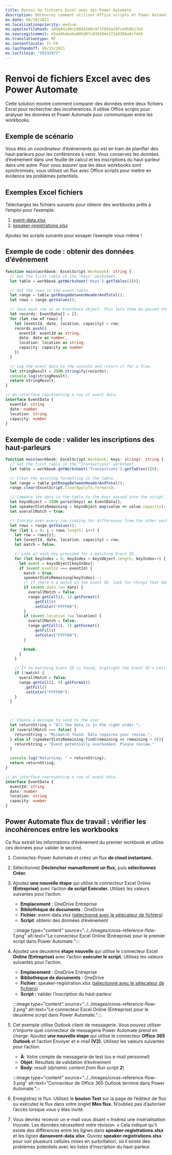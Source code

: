 ```yaml
---
title: Renvoi de fichiers Excel avec des Power Automate
description: Découvrez comment utiliser Office scripts et Power Automate pour faire référence à un fichier Excel format.
ms.date: 06/29/2021
ms.localizationpriority: medium
ms.openlocfilehash: adeb84140cb9884309c9f37854a29fc4d59b17ed
ms.sourcegitcommit: d3ed4bdeeba805d97c930394e172e8306a0cf484
ms.translationtype: MT
ms.contentlocale: fr-FR
ms.lasthandoff: 09/15/2021
ms.locfileid: "59332977"
---
```

# <a name="cross-reference-excel-files-with-power-automate"></a>Renvoi de fichiers Excel avec des Power Automate

Cette solution montre comment comparer des données entre deux fichiers Excel pour rechercher des incohérences. Il utilise Office scripts pour analyser les données et Power Automate pour communiquer entre les workbooks.

## <a name="example-scenario"></a>Exemple de scénario

Vous êtes un coordinateur d’événements qui est en train de planifier des haut-parleurs pour les conférences à venir. Vous conservez les données d’événement dans une feuille de calcul et les inscriptions du haut-parleur dans une autre. Pour vous assurer que les deux workbooks sont synchronisés, vous utilisez un flux avec Office scripts pour mettre en évidence les problèmes potentiels.

## <a name="sample-excel-files"></a>Exemples Excel fichiers

Téléchargez les fichiers suivants pour obtenir des workbooks prêts à l’emploi pour l’exemple.

1. <a href="event-data.xlsx">event-data.xlsx</a>
1. <a href="speaker-registrations.xlsx">speaker-registrations.xlsx</a>

Ajoutez les scripts suivants pour essayer l’exemple vous-même !

## <a name="sample-code-get-event-data"></a>Exemple de code : obtenir des données d’événement

```TypeScript
function main(workbook: ExcelScript.Workbook): string {
  // Get the first table in the "Keys" worksheet.
  let table = workbook.getWorksheet('Keys').getTables()[0];

  // Get the rows in the event table.
  let range = table.getRangeBetweenHeaderAndTotal();
  let rows = range.getValues();

  // Save each row as an EventData object. This lets them be passed through Power Automate.
  let records: EventData[] = [];
  for (let row of rows) {
    let [eventId, date, location, capacity] = row;
    records.push({
      eventId: eventId as string,
      date: date as number,
      location: location as string,
      capacity: capacity as number
    })
  }

  // Log the event data to the console and return it for a flow.
  let stringResult = JSON.stringify(records);
  console.log(stringResult);
  return stringResult;
}

// An interface representing a row of event data.
interface EventData {
  eventId: string
  date: number
  location: string
  capacity: number
}
```

## <a name="sample-code-validate-speaker-registrations"></a>Exemple de code : valider les inscriptions des haut-parleurs

```TypeScript
function main(workbook: ExcelScript.Workbook, keys: string): string {
  // Get the first table in the "Transactions" worksheet.
  let table = workbook.getWorksheet('Transactions').getTables()[0];

  // Clear the existing formatting in the table.
  let range = table.getRangeBetweenHeaderAndTotal();
  range.clear(ExcelScript.ClearApplyTo.formats);

  // Compare the data in the table to the keys passed into the script.
  let keysObject = JSON.parse(keys) as EventData[];
  let speakerSlotsRemaining = keysObject.map(value => value.capacity);
  let overallMatch = true;

  // Iterate over every row looking for differences from the other worksheet.
  let rows = range.getValues();
  for (let i = 0; i < rows.length; i++) {
    let row = rows[i];
    let [eventId, date, location, capacity] = row;
    let match = false;

    // Look at each key provided for a matching Event ID.
    for (let keyIndex = 0; keyIndex < keysObject.length; keyIndex++) {
      let event = keysObject[keyIndex];
      if (event.eventId === eventId) {
        match = true;
        speakerSlotsRemaining[keyIndex]--;
        // If there's a match on the event ID, look for things that don't match and highlight them.
        if (event.date !== date) {
          overallMatch = false;
          range.getCell(i, 1).getFormat()
            .getFill()
            .setColor("FFFF00");
        }
        if (event.location !== location) {
          overallMatch = false;
          range.getCell(i, 2).getFormat()
            .getFill()
            .setColor("FFFF00");
        }

        break;
      }
    }

    // If no matching Event ID is found, highlight the Event ID's cell.
    if (!match) {
      overallMatch = false;
      range.getCell(i, 0).getFormat()
        .getFill()
        .setColor("FFFF00");
    }
  }

  

  // Choose a message to send to the user.
  let returnString = "All the data is in the right order.";
  if (overallMatch === false) {
    returnString = "Mismatch found. Data requires your review.";
  } else if (speakerSlotsRemaining.find(remaining => remaining < 0)){
    returnString = "Event potentially overbooked. Please review."
  }

  console.log("Returning: " + returnString);
  return returnString;
}

// An interface representing a row of event data.
interface EventData {
  eventId: string
  date: number
  location: string
  capacity: number
}
```

## <a name="power-automate-flow-check-for-inconsistencies-across-the-workbooks"></a>Power Automate flux de travail : vérifier les incohérences entre les workbooks

Ce flux extrait les informations d’événement du premier workbook et utilise ces données pour valider le second.

1. Connectez-Power Automate et créez un flux **de cloud instantané.** [](https://flow.microsoft.com)
1. Sélectionnez **Déclencher manuellement un flux,** puis **sélectionnez Créer.**
1. Ajoutez **une nouvelle étape** qui utilise le connecteur Excel Online **(Entreprise)** avec l’action **de script Exécuter.** Utilisez les valeurs suivantes pour l’action.
    * **Emplacement** : OneDrive Entreprise
    * **Bibliothèque de documents** : OneDrive
    * **Fichier**: event-data.xlsx ([sélectionné avec le sélecateur de fichiers](../../testing/power-automate-troubleshooting.md#select-workbooks-with-the-file-browser-control))
    * **Script**: obtenir des données d’événement

    :::image type="content" source="../../images/cross-reference-flow-1.png" alt-text="Le connecteur Excel Online (Entreprise) pour le premier script dans Power Automate.":::

1. Ajoutez une deuxième **étape nouvelle** qui utilise le connecteur Excel **Online (Entreprise)** avec l’action **exécuter le script.** Utilisez les valeurs suivantes pour l’action.
    * **Emplacement** : OneDrive Entreprise
    * **Bibliothèque de documents** : OneDrive
    * **Fichier**: speaker-registration.xlsx ([sélectionné avec le sélecateur de fichiers](../../testing/power-automate-troubleshooting.md#select-workbooks-with-the-file-browser-control))
    * **Script :** valider l’inscription du haut-parleur

    :::image type="content" source="../../images/cross-reference-flow-2.png" alt-text="Le connecteur Excel Online (Entreprise) pour le deuxième script dans Power Automate.":::
1. Cet exemple utilise Outlook client de messagerie. Vous pouvez utiliser n’importe quel connecteur de messagerie Power Automate prend en charge. Ajoutez **une nouvelle étape** qui utilise le connecteur **Office 365 Outlook** et l’action Envoyer et e-mail **(V2).** Utilisez les valeurs suivantes pour l’action.
    * **À**: Votre compte de messagerie de test (ou e-mail personnel)
    * **Objet**: Résultats de validation d’événement
    * **Body**: result (_dynamic content from Run script **2**_)

    :::image type="content" source="../../images/cross-reference-flow-3.png" alt-text="Connecteur de Office 365 Outlook terminé dans Power Automate.":::
1. Enregistrez le flux. Utilisez le **bouton Test** sur la page de l’éditeur de flux ou exécutez le flux dans votre onglet **Mes flux.** N’oubliez pas d’autoriser l’accès lorsque vous y êtes invité.
1. Vous devriez recevoir un e-mail vous disant « Insérez une insérialisation trouvée. Les données nécessitent votre révision. » Cela indique qu’il existe des différences entre les lignes dans **speaker-registrations.xlsx** et les lignes **dansevent-data.xlsx**. Ouvrez **speaker-registrations.xlsx** pour voir plusieurs cellules mises en surbrillation, où il existe des problèmes potentiels avec les listes d’inscription du haut-parleur.
